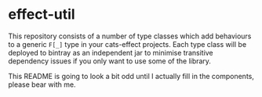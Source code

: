 # effect-util

This repository consists of a number of type classes which add behaviours to a generic `F[_]` type in your cats-effect projects.
Each type class will be deployed to bintray as an independent jar to minimise transitive dependency issues if you only
want to use some of the library.

This README is going to look a bit odd until I actually fill in the components, please bear with me.
